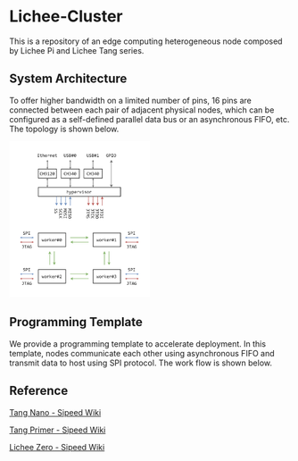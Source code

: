 # Lichee-Cluster

This is a repository of an edge computing heterogeneous node composed by Lichee Pi and Lichee Tang series.

## System Architecture

To offer higher bandwidth on a limited number of pins, 16 pins are connected between each pair of adjacent physical nodes, which can be configured as a self-defined parallel data bus or an asynchronous FIFO, etc. The topology is shown below.

<img src="./asset/diagram.png" style="width:50%;" />

## Programming Template

We provide a programming template to accelerate deployment. In this template, nodes communicate each other using asynchronous FIFO and transmit data to host using SPI protocol. The work flow is shown below.

## Reference

[Tang Nano - Sipeed Wiki](https://wiki.sipeed.com/hardware/zh/tang/Tang-Nano/Nano.html)

[Tang Primer - Sipeed Wiki](https://wiki.sipeed.com/hardware/zh/tang/Tang-primer/Tang-primer.html)

[Lichee Zero - Sipeed Wiki](https://wiki.sipeed.com/hardware/zh/lichee/Zero/Zero.html)
